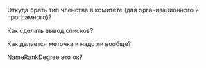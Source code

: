 Откуда брать тип членства в комитете (для организационного и програмного)?

Как сделать вывод списков?

Как делается меточка и надо ли вообще?

NameRankDegree это ок?

